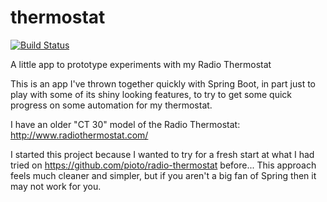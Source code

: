 # thermostat

[![Build Status](https://travis-ci.org/pioto/thermostat.svg)](https://travis-ci.org/pioto/thermostat)

A little app to prototype experiments with my Radio Thermostat

This is an app I've thrown together quickly with Spring Boot, in part just to play with some of its shiny looking
features, to try to get some quick progress on some automation for my thermostat.

I have an older "CT 30" model of the Radio Thermostat: http://www.radiothermostat.com/

I started this project because I wanted to try for a fresh start at what I had tried on
https://github.com/pioto/radio-thermostat before... This approach feels much cleaner and simpler, but if you aren't a big fan
of Spring then it may not work for you.
